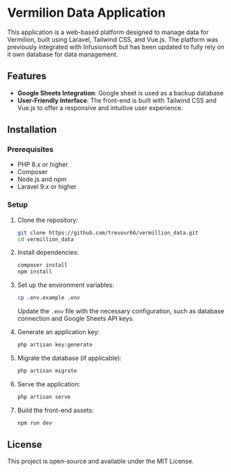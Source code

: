 # Vermilion Data Application

This application is a web-based platform designed to manage data for Vermilion, built using Laravel, Tailwind CSS, and Vue.js. The platform was previously integrated with Infusionsoft but has been updated to fully rely on it own database for data management.

## Features

-   **Google Sheets Integration**: Google sheet is used as a backup database
-   **User-Friendly Interface**: The front-end is built with Tailwind CSS and Vue.js to offer a responsive and intuitive user experience.

## Installation

### Prerequisites

-   PHP 8.x or higher
-   Composer
-   Node.js and npm
-   Laravel 9.x or higher

### Setup

1. Clone the repository:

    ```bash
    git clone https://github.com/trevour66/vermillion_data.git
    cd vermillion_data
    ```

2. Install dependencies:

    ```bash
    composer install
    npm install
    ```

3. Set up the environment variables:

    ```bash
    cp .env.example .env
    ```

    Update the `.env` file with the necessary configuration, such as database connection and Google Sheets API keys.

4. Generate an application key:

    ```bash
    php artisan key:generate
    ```

5. Migrate the database (if applicable):

    ```bash
    php artisan migrate
    ```

6. Serve the application:

    ```bash
    php artisan serve
    ```

7. Build the front-end assets:
    ```bash
    npm run dev
    ```

## License

This project is open-source and available under the MIT License.
